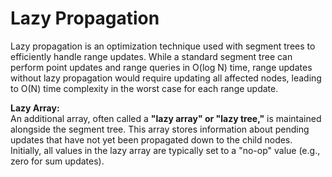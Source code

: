 # Lazy Propagation
Lazy propagation is an optimization technique used with segment trees to efficiently handle range updates. While a standard segment tree can perform point updates and range queries in O(log N) time, range updates without lazy propagation would require updating all affected nodes, leading to O(N) time complexity in the worst case for each range update.

**Lazy Array:**<br>
An additional array, often called a **"lazy array" or "lazy tree,"** is maintained alongside the segment tree. This array stores information about pending updates that have not yet been propagated down to the child nodes. Initially, all values in the lazy array are typically set to a "no-op" value (e.g., zero for sum updates).
<br>
``` cadence

```

